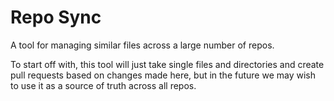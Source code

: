# Repo Sync

A tool for managing similar files across a large number of repos.


To start off with, this tool will just take single files and directories and 
create pull requests based on changes made here, but in the future we may wish
to use it as a source of truth across all repos.